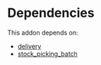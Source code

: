 # Dependencies

This addon depends on:

- [delivery](../../odoo-bringout-oca-ocb-delivery)
- [stock_picking_batch](../../odoo-bringout-oca-ocb-stock_picking_batch)
